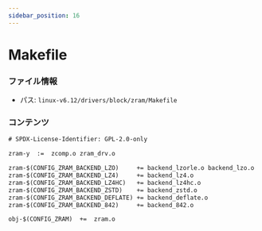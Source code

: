 ```yaml
---
sidebar_position: 16
---
```

# Makefile

### ファイル情報

- パス: `linux-v6.12/drivers/block/zram/Makefile`

### コンテンツ

```txt
# SPDX-License-Identifier: GPL-2.0-only

zram-y	:=	zcomp.o zram_drv.o

zram-$(CONFIG_ZRAM_BACKEND_LZO)		+= backend_lzorle.o backend_lzo.o
zram-$(CONFIG_ZRAM_BACKEND_LZ4)		+= backend_lz4.o
zram-$(CONFIG_ZRAM_BACKEND_LZ4HC)	+= backend_lz4hc.o
zram-$(CONFIG_ZRAM_BACKEND_ZSTD)	+= backend_zstd.o
zram-$(CONFIG_ZRAM_BACKEND_DEFLATE)	+= backend_deflate.o
zram-$(CONFIG_ZRAM_BACKEND_842)		+= backend_842.o

obj-$(CONFIG_ZRAM)	+=	zram.o

```
